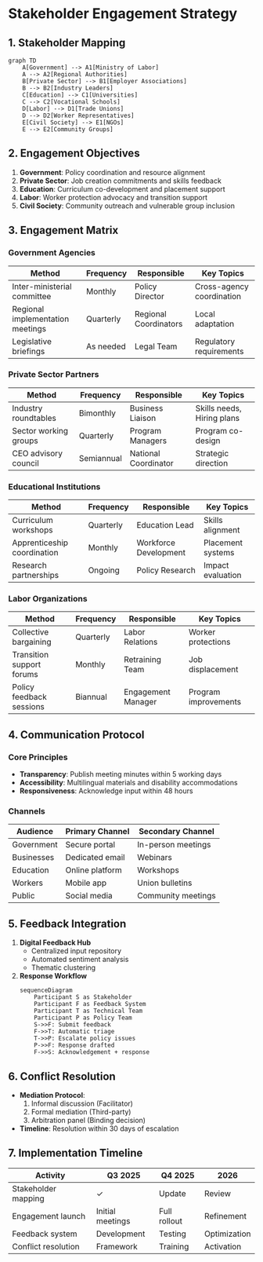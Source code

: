 # Stakeholder Engagement Strategy

## 1. Stakeholder Mapping
```mermaid
graph TD
    A[Government] --> A1[Ministry of Labor]
    A --> A2[Regional Authorities]
    B[Private Sector] --> B1[Employer Associations]
    B --> B2[Industry Leaders]
    C[Education] --> C1[Universities]
    C --> C2[Vocational Schools]
    D[Labor] --> D1[Trade Unions]
    D --> D2[Worker Representatives]
    E[Civil Society] --> E1[NGOs]
    E --> E2[Community Groups]
```

## 2. Engagement Objectives
1. **Government**: Policy coordination and resource alignment
2. **Private Sector**: Job creation commitments and skills feedback
3. **Education**: Curriculum co-development and placement support
4. **Labor**: Worker protection advocacy and transition support
5. **Civil Society**: Community outreach and vulnerable group inclusion

## 3. Engagement Matrix

### Government Agencies
| Method | Frequency | Responsible | Key Topics |
|--------|-----------|-------------|-----------|
| Inter-ministerial committee | Monthly | Policy Director | Cross-agency coordination |
| Regional implementation meetings | Quarterly | Regional Coordinators | Local adaptation |
| Legislative briefings | As needed | Legal Team | Regulatory requirements |

### Private Sector Partners
| Method | Frequency | Responsible | Key Topics |
|--------|-----------|-------------|-----------|
| Industry roundtables | Bimonthly | Business Liaison | Skills needs, Hiring plans |
| Sector working groups | Quarterly | Program Managers | Program co-design |
| CEO advisory council | Semiannual | National Coordinator | Strategic direction |

### Educational Institutions
| Method | Frequency | Responsible | Key Topics |
|--------|-----------|-------------|-----------|
| Curriculum workshops | Quarterly | Education Lead | Skills alignment |
| Apprenticeship coordination | Monthly | Workforce Development | Placement systems |
| Research partnerships | Ongoing | Policy Research | Impact evaluation |

### Labor Organizations
| Method | Frequency | Responsible | Key Topics |
|--------|-----------|-------------|-----------|
| Collective bargaining | Quarterly | Labor Relations | Worker protections |
| Transition support forums | Monthly | Retraining Team | Job displacement |
| Policy feedback sessions | Biannual | Engagement Manager | Program improvements |

## 4. Communication Protocol

### Core Principles
- **Transparency**: Publish meeting minutes within 5 working days
- **Accessibility**: Multilingual materials and disability accommodations
- **Responsiveness**: Acknowledge input within 48 hours

### Channels
| Audience | Primary Channel | Secondary Channel |
|----------|----------------|-------------------|
| Government | Secure portal | In-person meetings |
| Businesses | Dedicated email | Webinars |
| Education | Online platform | Workshops |
| Workers | Mobile app | Union bulletins |
| Public | Social media | Community meetings |

## 5. Feedback Integration
1. **Digital Feedback Hub**
   - Centralized input repository
   - Automated sentiment analysis
   - Thematic clustering
2. **Response Workflow**
   ```mermaid
   sequenceDiagram
       Participant S as Stakeholder
       Participant F as Feedback System
       Participant T as Technical Team
       Participant P as Policy Team
       S->>F: Submit feedback
       F->>T: Automatic triage
       T->>P: Escalate policy issues
       P->>F: Response drafted
       F->>S: Acknowledgement + response
   ```

## 6. Conflict Resolution
- **Mediation Protocol**: 
  1. Informal discussion (Facilitator)
  2. Formal mediation (Third-party)
  3. Arbitration panel (Binding decision)
- **Timeline**: Resolution within 30 days of escalation

## 7. Implementation Timeline
| Activity | Q3 2025 | Q4 2025 | 2026 |
|----------|---------|---------|------|
| Stakeholder mapping | ✓ | Update | Review |
| Engagement launch | Initial meetings | Full rollout | Refinement |
| Feedback system | Development | Testing | Optimization |
| Conflict resolution | Framework | Training | Activation |